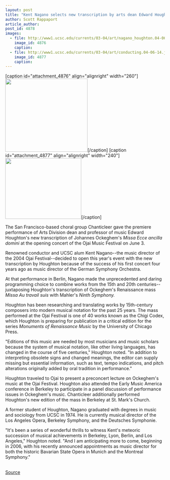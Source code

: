 ```yaml
---
layout: post
title: "Kent Nagano selects new transcription by arts dean Edward Houghton to open Ojai Music Festival"
author: Scott Rappaport
article_author: 
post_id: 4878
images:
  - file: http://www1.ucsc.edu/currents/03-04/art/nagano_houghton.04-06-14.jpg
    image_id: 4876
    caption: 
  - file: http://www1.ucsc.edu/currents/03-04/art/conducting.04-06-14.jpg
    image_id: 4877
    caption: 
---
```


[caption id="attachment_4876" align="alignright" width="260"]<a href="http://dev-ucsc-news.pantheonsite.io/wp-content/uploads/2004/06/nagano_houghton.04-06-14.jpg"><img class="size-full wp-image-4876" src="http://dev-ucsc-news.pantheonsite.io/wp-content/uploads/2004/06/nagano_houghton.04-06-14.jpg" alt="" width="260" height="231" /></a>[/caption]
[caption id="attachment_4877" align="alignright" width="240"]<a href="http://dev-ucsc-news.pantheonsite.io/wp-content/uploads/2004/06/conducting.04-06-14.jpg"><img class="size-full wp-image-4877" src="http://dev-ucsc-news.pantheonsite.io/wp-content/uploads/2004/06/conducting.04-06-14.jpg" alt="" width="240" height="192" /></a>[/caption]
<p>
  The San Francisco-based choral group Chanticleer gave the premiere performance of Arts Division dean and professor of music Edward Houghton's new transcription of Johannes Ockeghem's <i>Missa Ecce ancilla domini</i> at the opening concert of the Ojai Music Festival on June 3.
</p>
<p>
  Renowned conductor and UCSC alum Kent Nagano--the music director of the 2004 Ojai Festival--decided to open this year's event with the new transcription by Houghton because of the success of his first concert four years ago as music director of the German Symphony Orchestra.
</p>
<p>
  At that performance in Berlin, Nagano made the unprecedented and daring programming choice to combine works from the 15th and 20th centuries--juxtaposing Houghton's transcription of Ockeghem's Renaissance mass <i>Missa Au travail suis</i> with Mahler's <i>Ninth Symphony.</i><br>
</p>
<p>
  Houghton has been researching and translating works by 15th-century composers into modern musical notation for the past 25 years. The mass performed at the Ojai Festival is one of 40 works known as the Chigi Codex, which Houghton is preparing for publication in a critical edition for the series <i>Monuments of Renaissance Music</i> by the University of Chicago Press.<br>
</p>
<p>
  "Editions of this music are needed by most musicians and music scholars because the system of musical notation, like other living languages, has changed in the course of five centuries," Houghton noted. "In addition to interpreting obsolete signs and changed meanings, the editor can supply missing but essential information, such as text, tempo indications, and pitch alterations originally added by oral tradition in performance."<br>
</p>
<p>
  Houghton traveled to Ojai to present a preconcert lecture on Ockeghem's music at the Ojai Festival. Houghton also attended the Early Music America conference in Berkeley to participate in a panel discussion of performance issues in Ockeghem's music. Chanticleer additionally performed Houghton's new edition of the mass in Berkeley at St. Mark's Church.<br>
</p>
<p>
  A former student of Houghton, Nagano graduated with degrees in music and sociology from UCSC in 1974. He is currently musical director of the Los Angeles Opera, Berkeley Symphony, and the Deutsches Symphonie.<br>
</p>
<p>
  "It's been a series of wonderful thrills to witness Kent's meteoric succession of musical achievements in Berkeley, Lyon, Berlin, and Los Angeles," Houghton noted. "And I am anticipating more to come, beginning in 2006, with his recently announced appointments as music director for both the historic Bavarian State Opera in Munich and the Montreal Symphony."<br>
  <br>
</p>
<p><a href="http://www1.ucsc.edu/currents/03-04/06-14/nagano.html" title="Permalink to nagano">Source</a></p>
